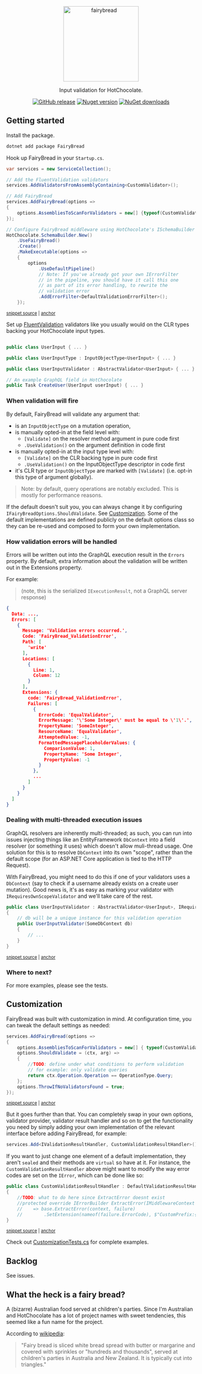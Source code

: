<div align="center">
  <img alt="fairybread" src="logo.svg" height="200px">
  <p>
    Input validation for HotChocolate.
  </p>
  <p>
	  <a href="https://github.com/benmccallum/fairybread/releases"><img alt="GitHub release" src="https://img.shields.io/github/release/benmccallum/fairybread.svg"></a>
	  <a href="https://www.nuget.org/packages/FairyBread"><img alt="Nuget version" src="https://img.shields.io/nuget/v/FairyBread"></a>
	  <a href="https://www.nuget.org/packages/FairyBread"><img alt="NuGet downloads" src="https://img.shields.io/nuget/dt/FairyBread"></a>
  </p>
</div>

## Getting started

Install the package.

```bash
dotnet add package FairyBread
```

Hook up FairyBread in your `Startup.cs`.

<!-- snippet: Startup -->
<a id='snippet-startup'></a>
```cs
var services = new ServiceCollection();

// Add the FluentValidation validators
services.AddValidatorsFromAssemblyContaining<CustomValidator>();

// Add FairyBread
services.AddFairyBread(options =>
{
    options.AssembliesToScanForValidators = new[] {typeof(CustomValidator).Assembly};
});

// Configure FairyBread middleware using HotChocolate's ISchemaBuilder
HotChocolate.SchemaBuilder.New()
    .UseFairyBread()
    .Create()
    .MakeExecutable(options =>
    {
        options
            .UseDefaultPipeline()
            // Note: If you've already got your own IErrorFilter
            // in the pipeline, you should have it call this one
            // as part of its error handling, to rewrite the
            // validation error
            .AddErrorFilter<DefaultValidationErrorFilter>();
    });
```
<sup><a href='/src/FairyBread.Tests/Snippets/Startup.cs#L12-L40' title='File snippet `startup` was extracted from'>snippet source</a> | <a href='#snippet-startup' title='Navigate to start of snippet `startup`'>anchor</a></sup>
<!-- endSnippet -->

Set up [FluentValidation](https://github.com/FluentValidation/FluentValidation) validators like you usually would on
the CLR types backing your HotChocolate input types.

```c#

public class UserInput { ... }

public class UserInputType : InputObjectType<UserInput> { ... }

public class UserInputValidator : AbstractValidator<UserInput> { ... }

// An example GraphQL field in HotChocolate
public Task CreateUser(UserInput userInput) { ... }
```

### When validation will fire

By default, FairyBread will validate any argument that:
* is an `InputObjectType` on a mutation operation,
* is manually opted-in at the field level with:
    * `[Validate]` on the resolver method argument in pure code first
    * `.UseValidation()` on the argument definition in code first
* is manually opted-in at the input type level with:
    * `[Validate]` on the CLR backing type in pure code first
    * `.UseValidation()` on the InputObjectType descriptor in code first
* it's CLR type or `InputObjectType` are marked with `[Validate]` (i.e. opt-in this type of argument globally).

> Note: by default, query operations are notably excluded. This is mostly for performance reasons.

If the default doesn't suit you, you can always change it by configuring `IFairyBreadOptions.ShouldValidate`. See [Customization](#Customization).
Some of the default implementations are defined publicly on the default options class so they can be re-used and composed to form your own implementation.

### How validation errors will be handled

Errors will be written out into the GraphQL execution result in the `Errors` property. By default, 
extra information about the validation will be written out in the Extensions property. 

For example:

> (note, this is the serialized `IExecutionResult`, not a GraphQL server response)

```json
{
  Data: ...,
  Errors: [
    {
      Message: 'Validation errors occurred.',
      Code: 'FairyBread_ValidationError',
      Path: [
        'write'
      ],
      Locations: [
        {
          Line: 1,
          Column: 12
        }
      ],
      Extensions: {
        code: 'FairyBread_ValidationError',
        Failures: [
          {
            ErrorCode: 'EqualValidator',
            ErrorMessage: '\'Some Integer\' must be equal to \'1\'.',
            PropertyName: 'SomeInteger',
            ResourceName: 'EqualValidator',
            AttemptedValue: -1,
            FormattedMessagePlaceholderValues: {
              ComparisonValue: 1,
              PropertyName: 'Some Integer',
              PropertyValue: -1
            }
          },
          ...
        ]
      }
    }
  ]
}
```

### Dealing with multi-threaded execution issues

GraphQL resolvers are inherently multi-threaded; as such, you can run into issues injecting things like an EntityFramework `DbContext` into a field resolver (or something it uses) which doesn't allow muli-thread usage. One solution for this is to resolve `DbContext` into its own "scope", rather than the default scope (for an ASP.NET Core application is tied to the HTTP Request).

With FairyBread, you might need to do this if one of your validators uses a `DbContext` (say to check if a username already exists on a create user mutation). Good news is, it's as easy as marking your validator with `IRequiresOwnScopeValidator` and we'll take care of the rest.

<!-- snippet: UserInputValidator -->
<a id='snippet-userinputvalidator'></a>
```cs
public class UserInputValidator : AbstractValidator<UserInput>, IRequiresOwnScopeValidator
{
    // db will be a unique instance for this validation operation
    public UserInputValidator(SomeDbContext db)
    {
        // ...
    }
}
```
<sup><a href='/src/FairyBread.Tests/Snippets/UserInputValidator.cs#L4-L15' title='File snippet `userinputvalidator` was extracted from'>snippet source</a> | <a href='#snippet-userinputvalidator' title='Navigate to start of snippet `userinputvalidator`'>anchor</a></sup>
<!-- endSnippet -->

### Where to next?

For more examples, please see the tests.

## Customization

FairyBread was built with customization in mind. At configuration time, you can tweak the default settings as needed:

<!-- snippet: Customization -->
<a id='snippet-customization'></a>
```cs
services.AddFairyBread(options =>
{
    options.AssembliesToScanForValidators = new[] { typeof(CustomValidator).Assembly };
    options.ShouldValidate = (ctx, arg) =>
    {
        //TODO: define under what conditions to perform validation
        // for example: only validate queries
        return ctx.Operation.Operation == OperationType.Query;
    };
    options.ThrowIfNoValidatorsFound = true;
});
```
<sup><a href='/src/FairyBread.Tests/Snippets/Startup.cs#L46-L59' title='File snippet `customization` was extracted from'>snippet source</a> | <a href='#snippet-customization' title='Navigate to start of snippet `customization`'>anchor</a></sup>
<!-- endSnippet -->

But it goes further than that. You can completely swap in your own options, validator provider, 
validator result handler and so on to get the functionality you need by simply adding your own 
implementation of the relevant interface before adding FairyBread, for example:

```c#
services.Add<IValidationResultHandler, CustomValidationResultHandler>();
```

If you want to just change one element of a default implementation, they aren't `sealed` and 
their methods are `virtual` so have at it. For instance, the `CustomValidationResultHandler` above might want to
modify the way error codes are set on the `IError`, which can be done like so:

<!-- snippet: CustomValidationResultHandler -->
<a id='snippet-customvalidationresulthandler'></a>
```cs
public class CustomValidationResultHandler : DefaultValidationResultHandler
{
    //TODO: what to do here since ExtractError doesnt exist
    //protected override IErrorBuilder ExtractError(IMiddlewareContext context, ValidationFailure failure)
    //    => base.ExtractError(context, failure)
    //        .SetExtension(nameof(failure.ErrorCode), $"CustomPrefix:{failure.ErrorCode}");
}
```
<sup><a href='/src/FairyBread.Tests/Snippets/CustomValidationResultHandler.cs#L3-L13' title='File snippet `customvalidationresulthandler` was extracted from'>snippet source</a> | <a href='#snippet-customvalidationresulthandler' title='Navigate to start of snippet `customvalidationresulthandler`'>anchor</a></sup>
<!-- endSnippet -->

Check out <a href="src/FairyBread.Tests/CustomizationTests.cs">CustomizationTests.cs</a> for complete examples.

## Backlog

See issues.

## What the heck is a fairy bread?

A (bizarre) Australian food served at children's parties. Since I'm Australian and HotChocolate has a lot of 
project names with sweet tendencies, this seemed like a fun name for the project.

According to [wikipedia](https://en.wikipedia.org/wiki/Fairy_bread):
> "Fairy bread is sliced white bread spread with butter or margarine and covered with sprinkles or "hundreds and thousands", served at children's parties in Australia and New Zealand. It is typically cut into triangles."
